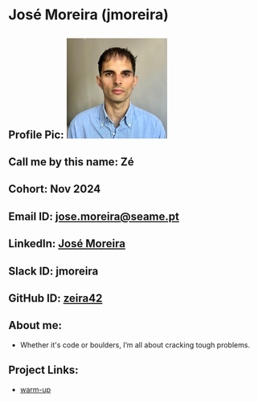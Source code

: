 # José Moreira (jmoreira)
## Profile Pic: ![José Moreira](jmoreira.jpeg "jmoreira")
## Call me by this name: Zé
## Cohort: Nov 2024
## Email ID: jose.moreira@seame.pt
## LinkedIn: [José Moreira](https://linkedin.com/in/zemiguelmoreira)
## Slack ID: jmoreira
## GitHub ID: [zeira42](https://github.com/zeira42)
## About me:
- Whether it's code or boulders, I’m all about cracking tough problems.
## Project Links:
- [warm-up](https://github.com/SEAME-pt/Team06-SEAME-warm-up)
